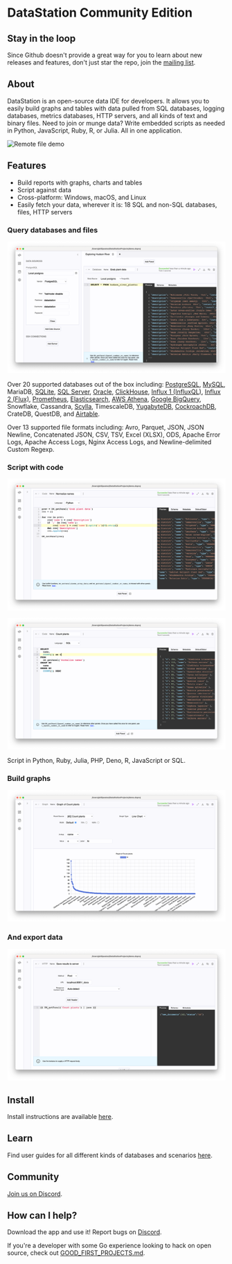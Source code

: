 # DataStation Community Edition

## Stay in the loop

Since Github doesn't provide a great way for you to learn about new
releases and features, don't just star the repo, join the [mailing
list](https://docs.google.com/forms/d/e/1FAIpQLSfYF3AZivacRrQWanC-skd0iI23ermwPd17T_64Xc4etoL_Tw/viewform).

## About

DataStation is an open-source data IDE for developers. It allows you
to easily build graphs and tables with data pulled from SQL databases,
logging databases, metrics databases, HTTP servers, and all kinds of
text and binary files. Need to join or munge data? Write embedded
scripts as needed in Python, JavaScript, Ruby, R, or Julia. All in one
application.

![Remote file demo](./screens/datastation-0.9.0-cockroach-pandas.gif)

## Features

* Build reports with graphs, charts and tables
* Script against data
* Cross-platform: Windows, macOS, and Linux
* Easily fetch your data, wherever it is: 18 SQL and non-SQL databases, files, HTTP servers

### Query databases and files

![Query databases and files](./screens/the-basics-database-panel.png)

Over 20 supported databases out of the box including:
[PostgreSQL](https://datastation.multiprocess.io/docs/tutorials/Query_PostgreSQL_with_DataStation.html),
[MySQL](https://datastation.multiprocess.io/docs/tutorials/Query_MySQL_with_DataStation.html),
MariaDB,
[SQLite](https://datastation.multiprocess.io/docs/tutorials/Query_SQLite_with_DataStation.html),
[SQL
Server](https://datastation.multiprocess.io/docs/tutorials/Query_SQL_Server_with_DataStation.html),
[Oracle](https://datastation.multiprocess.io/docs/tutorials/Query_Oracle_with_DataStation.html),
[ClickHouse](https://datastation.multiprocess.io/docs/tutorials/Query_ClickHouse_with_DataStation.html),
[Influx 1
(InfluxQL)](https://datastation.multiprocess.io/docs/tutorials/Query_Influx_(1.x)_with_DataStation_(InfluxQL).html),
[Influx 2
(Flux)](https://datastation.multiprocess.io/docs/tutorials/Query_Influx_(2.x)_with_DataStation_(Flux).html),
[Prometheus](https://datastation.multiprocess.io/docs/tutorials/Query_Prometheus_with_DataStation.html),
[Elasticsearch](https://datastation.multiprocess.io/docs/tutorials/Query_Elasticsearch_with_DataStation.html),
[AWS
Athena](https://datastation.multiprocess.io/docs/tutorials/Query_AWS_Athena_with_DataStation.html),
[Google
BigQuery](https://datastation.multiprocess.io/docs/tutorials/Query_BigQuery_with_DataStation.html),
Snowflake, Cassandra,
[Scylla](https://datastation.multiprocess.io/docs/tutorials/Query_Scylla_with_DataStation.html),
TimescaleDB,
[YugabyteDB](https://datastation.multiprocess.io/docs/tutorials/Query_Yugabyte_with_DataStation.html),
[CockroachDB](https://datastation.multiprocess.io/docs/tutorials/Query_CockroachDB_with_DataStation.html),
CrateDB, QuestDB, and
[Airtable](https://datastation.multiprocess.io/docs/tutorials/Query_Airtable_with_DataStation.html).

Over 13 supported file formats including: Avro, Parquet, JSON, JSON
Newline, Concatenated JSON, CSV, TSV, Excel (XLSX), ODS, Apache Error
Logs, Apache Access Logs, Nginx Access Logs, and Newline-delimited
Custom Regexp.

### Script with code

![Script with code](./screens/the-basics-code-panel1.png)

![Script with code 2](./screens/the-basics-group-by.png)

Script in Python, Ruby, Julia, PHP, Deno, R, JavaScript or SQL.

### Build graphs

![Build graphs](./screens/the-basics-graph.png)

### And export data

![Export data](./screens/the-basics-post-http.png)

## Install

Install instructions are available [here](https://datastation.multiprocess.io/docs/).

## Learn

Find user guides for all different kinds of databases and scenarios
[here](https://datastation.multiprocess.io/docs/).

## Community

[Join us on Discord](https://discord.gg/f2wQBc4bXX).

## How can I help?

Download the app and use it! Report bugs on
[Discord](https://discord.gg/f2wQBc4bXX).

If you're a developer with some Go experience looking to hack on open
source, check out [GOOD_FIRST_PROJECTS.md](GOOD_FIRST_PROJECTS.md).
